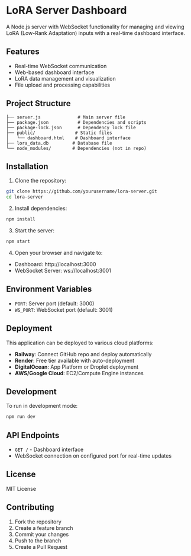 # LoRA Server Dashboard

A Node.js server with WebSocket functionality for managing and viewing LoRA (Low-Rank Adaptation) inputs with a real-time dashboard interface.

## Features

- Real-time WebSocket communication
- Web-based dashboard interface
- LoRA data management and visualization
- File upload and processing capabilities

## Project Structure

```
├── server.js              # Main server file
├── package.json           # Dependencies and scripts
├── package-lock.json      # Dependency lock file
├── public/               # Static files
│   └── dashboard.html    # Dashboard interface
├── lora_data.db         # Database file
└── node_modules/        # Dependencies (not in repo)
```

## Installation

1. Clone the repository:
```bash
git clone https://github.com/yourusername/lora-server.git
cd lora-server
```

2. Install dependencies:
```bash
npm install
```

3. Start the server:
```bash
npm start
```

4. Open your browser and navigate to:
- Dashboard: http://localhost:3000
- WebSocket Server: ws://localhost:3001

## Environment Variables

- `PORT`: Server port (default: 3000)
- `WS_PORT`: WebSocket port (default: 3001)

## Deployment

This application can be deployed to various cloud platforms:

- **Railway**: Connect GitHub repo and deploy automatically
- **Render**: Free tier available with auto-deployment
- **DigitalOcean**: App Platform or Droplet deployment
- **AWS/Google Cloud**: EC2/Compute Engine instances

## Development

To run in development mode:
```bash
npm run dev
```

## API Endpoints

- `GET /` - Dashboard interface
- WebSocket connection on configured port for real-time updates

## License

MIT License

## Contributing

1. Fork the repository
2. Create a feature branch
3. Commit your changes
4. Push to the branch
5. Create a Pull Request
